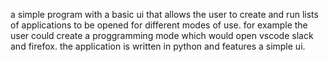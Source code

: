 a simple program with a basic ui that allows the user to create and run lists of applications to be opened for different modes of use.
for example the user could create a proggramming mode which would open vscode slack and firefox.
the application is written in python and features a simple ui.
